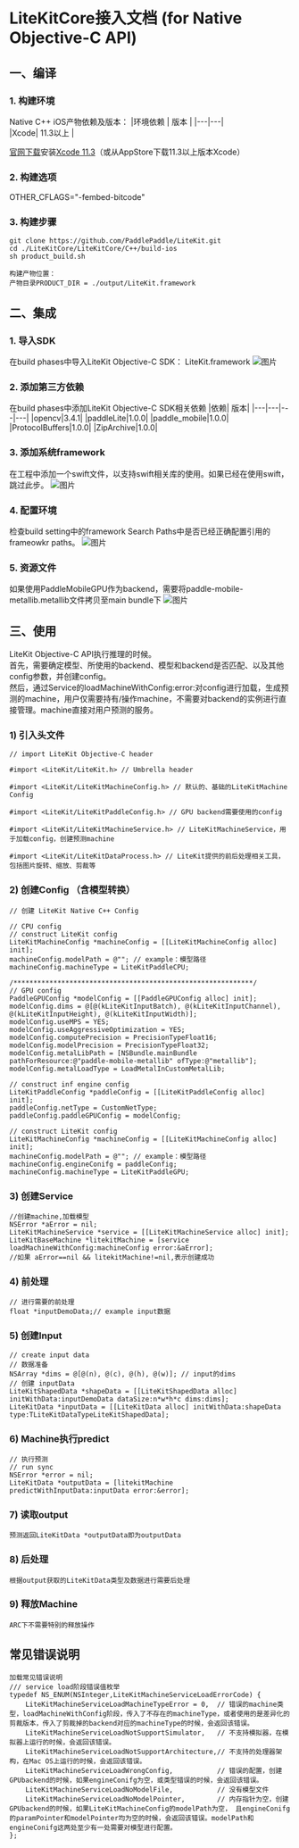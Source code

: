 # LiteKitCore接入文档 (for Native Objective-C API)


## 一、编译
### 1. 构建环境
Native C++ iOS产物依赖及版本：
|环境依赖 | 版本 |
|---|---|  
|Xcode| 11.3以上 |  

[官网下载](https://developer.apple.com/download/more/)安装[Xcode 11.3](https://download.developer.apple.com/Developer_Tools/Xcode_11.3/Xcode_11.3.xip)（或从AppStore下载11.3以上版本Xcode）


### 2. 构建选项
OTHER_CFLAGS="-fembed-bitcode"



### 3. 构建步骤

```
git clone https://github.com/PaddlePaddle/LiteKit.git
cd ./LiteKitCore/LiteKitCore/C++/build-ios
sh product_build.sh 
 
构建产物位置：
产物目录PRODUCT_DIR = ./output/LiteKit.framework
```

## 二、集成
### 1. 导入SDK
在build phases中导入LiteKit Objective-C SDK： LiteKit.framework
![图片](/Doc/Resources/2_1.png)

### 2. 添加第三方依赖
在build phases中添加LiteKit Objective-C SDK相关依赖
|依赖| 版本|
|---|---|---|---|
|opencv|3.4.1|
|paddleLite|1.0.0|
|paddle_mobile|1.0.0|
|ProtocolBuffers|1.0.0|
|ZipArchive|1.0.0|

### 3. 添加系统framework
在工程中添加一个swift文件，以支持swift相关库的使用。如果已经在使用swift，跳过此步。
![图片](/Doc/Resources/2_2.png)

### 4. 配置环境
检查build setting中的framework Search Paths中是否已经正确配置引用的frameowkr paths。
![图片](/Doc/Resources/2_3.png)

### 5. 资源文件
如果使用PaddleMobileGPU作为backend，需要将paddle-mobile-metallib.metallib文件拷贝至main bundle下
![图片](/Doc/Resources/2_4.png)

## 三、使用
LiteKit Objective-C API执行推理的时候。
   <br>首先，需要确定模型、所使用的backend、模型和backend是否匹配、以及其他config参数，并创建config。
   <br>然后，通过Service的loadMachineWithConfig:error:对config进行加载，生成预测的machine，用户仅需要持有/操作machine，不需要对backend的实例进行直接管理。machine直接对用户预测的服务。


### 1) 引入头文件
```
// import LiteKit Objective-C header

#import <LiteKit/LiteKit.h> // Umbrella header

#import <LiteKit/LiteKitMachineConfig.h> // 默认的、基础的LiteKitMachine Config

#import <LiteKit/LiteKitPaddleConfig.h> // GPU backend需要使用的config

#import <LiteKit/LiteKitMachineService.h> // LiteKitMachineService，用于加载config，创建预测machine

#import <LiteKit/LiteKitDataProcess.h> // LiteKit提供的前后处理相关工具，包括图片旋转、缩放、剪裁等
```
### 2) 创建Config （含模型转换）
```
// 创建 LiteKit Native C++ Config

// CPU config
// construct LiteKit config
LiteKitMachineConfig *machineConfig = [[LiteKitMachineConfig alloc] init];
machineConfig.modelPath = @""; // example：模型路径
machineConfig.machineType = LiteKitPaddleCPU;

/************************************************************/
// GPU config
PaddleGPUConfig *modelConfig = [[PaddleGPUConfig alloc] init];
modelConfig.dims = @[@(kLiteKitInputBatch), @(kLiteKitInputChannel), @(kLiteKitInputHeight), @(kLiteKitInputWidth)];
modelConfig.useMPS = YES;
modelConfig.useAggressiveOptimization = YES;
modelConfig.computePrecision = PrecisionTypeFloat16;
modelConfig.modelPrecision = PrecisionTypeFloat32;
modelConfig.metalLibPath = [NSBundle.mainBundle pathForResource:@"paddle-mobile-metallib" ofType:@"metallib"];
modelConfig.metalLoadType = LoadMetalInCustomMetalLib;

// construct inf engine config
LiteKitPaddleConfig *paddleConfig = [[LiteKitPaddleConfig alloc] init];
paddleConfig.netType = CustomNetType;
paddleConfig.paddleGPUConfig = modelConfig;

// construct LiteKit config
LiteKitMachineConfig *machineConfig = [[LiteKitMachineConfig alloc] init];
machineConfig.modelPath = @""; // example：模型路径
machineConfig.engineConifg = paddleConfig;
machineConfig.machineType = LiteKitPaddleGPU;

```
### 3) 创建Service
```
//创建machine,加载模型
NSError *aError = nil;
LiteKitMachineService *service = [[LiteKitMachineService alloc] init];
LiteKitBaseMachine *litekitMachine = [service loadMachineWithConfig:machineConfig error:&aError];
//如果 aError==nil && litekitMachine!=nil,表示创建成功 
```
### 4) 前处理
```
// 进行需要的前处理
float *inputDemoData;// example input数据
```

### 5) 创建Input
```
// create input data
// 数据准备
NSArray *dims = @[@(n), @(c), @(h), @(w)]; // input的dims
// 创建 inputData
LiteKitShapedData *shapeData = [[LiteKitShapedData alloc] initWithData:inputDemoData dataSize:n*w*h*c dims:dims]; 
LiteKitData *inputData = [[LiteKitData alloc] initWithData:shapeData type:TLiteKitDataTypeLiteKitShapedData];
```
### 6) Machine执行predict
```
// 执行预测
// run sync
NSError *error = nil;
LiteKitData *outputData = [litekitMachine predictWithInputData:inputData error:&error];
```

### 7) 读取output
```
预测返回LiteKitData *outputData即为outputData
```
 
### 8) 后处理
```
根据output获取的LiteKitData类型及数据进行需要后处理
```

### 9) 释放Machine
```
ARC下不需要特别的释放操作
```

## 常见错误说明
```
加载常见错误说明
/// service load阶段错误值枚举
typedef NS_ENUM(NSInteger,LiteKitMachineServiceLoadErrorCode) {
    LiteKitMachineServiceLoadMachineTypeError = 0,  // 错误的machine类型，loadMachineWithConfig阶段，传入了不存在的machineType，或者使用的是差异化的剪裁版本，传入了剪裁掉的backend对应的machineType的时候，会返回该错误。
    LiteKitMachineServiceLoadNotSupportSimulator,   // 不支持模拟器，在模拟器上运行的时候，会返回该错误。
    LiteKitMachineServiceLoadNotSupportArchitecture,// 不支持的处理器架构，在Mac OS上运行的时候，会返回该错误。
    LiteKitMachineServiceLoadWrongConfig,           // 错误的配置，创建GPUbackend的时候，如果engineConifg为空，或类型错误的时候，会返回该错误。
    LiteKitMachineServiceLoadNoModelFile,           // 没有模型文件
    LiteKitMachineServiceLoadNoModelPointer,        // 内存指针为空，创建GPUbackend的时候，如果LiteKitMachineConfig的modelPath为空， 且engineConifg的paramPointer和modelPointer均为空的时候，会返回该错误。modelPath和engineConifg这两处至少有一处需要对模型进行配置。
};
```
